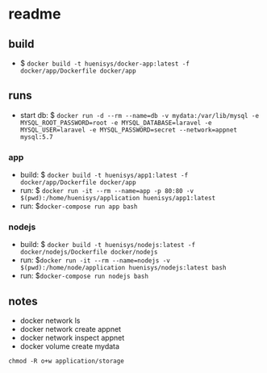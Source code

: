 # readme

## build

- $ ``docker build -t huenisys/docker-app:latest -f docker/app/Dockerfile docker/app``

## runs

- start db: $ ``docker run -d --rm --name=db -v mydata:/var/lib/mysql -e MYSQL_ROOT_PASSWORD=root -e MYSQL_DATABASE=laravel -e MYSQL_USER=laravel -e MYSQL_PASSWORD=secret --network=appnet mysql:5.7``

### app

- build: $ ``docker build -t huenisys/app1:latest -f docker/app/Dockerfile docker/app``
- run: $ ``docker run -it --rm --name=app -p 80:80 -v $(pwd):/home/huenisys/application huenisys/app1:latest``
- run: $``docker-compose run app bash``

### nodejs

- build: $ ``docker build -t huenisys/nodejs:latest -f docker/nodejs/Dockerfile docker/nodejs``
- run: $``docker run -it --rm --name=nodejs -v $(pwd):/home/node/application huenisys/nodejs:latest bash``
- run: $``docker-compose run nodejs bash``

## notes

- docker network ls
- docker network create appnet
- docker network inspect appnet
- docker volume create mydata

```
chmod -R o+w application/storage
```
